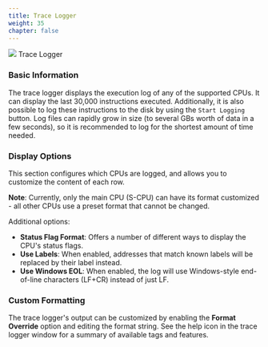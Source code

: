 ```yaml
---
title: Trace Logger
weight: 35
chapter: false
---
```


<div class="imgBox"><div>
	<img src="/images/TraceLogger.png" />
	<span>Trace Logger</span>
</div></div>

### Basic Information ###

The trace logger displays the execution log of any of the supported CPUs.  It can display the last 30,000 instructions executed.
Additionally, it is also possible to log these instructions to the disk by using the `Start Logging` button.
Log files can rapidly grow in size (to several GBs worth of data in a few seconds), so it is recommended to log for the shortest amount of time needed.

### Display Options ###

This section configures which CPUs are logged, and allows you to customize the content of each row.

**Note**: Currently, only the main CPU (S-CPU) can have its format customized - all other CPUs use a preset format that cannot be changed.

Additional options:

* **Status Flag Format**: Offers a number of different ways to display the CPU's status flags.
* **Use Labels**: When enabled, addresses that match known labels will be replaced by their label instead.
* **Use Windows EOL**: When enabled, the log will use Windows-style end-of-line characters (LF+CR) instead of just LF.

### Custom Formatting ###

The trace logger's output can be customized by enabling the **Format Override** option and editing the format string.
See the help icon in the trace logger window for a summary of available tags and features.
